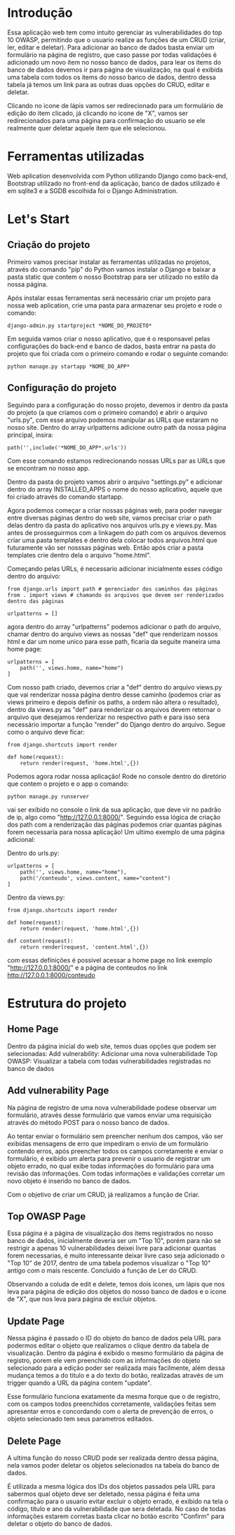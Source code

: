 # Introdução
Essa aplicação web tem como intuito gerenciar as vulnerabilidades do top 10 OWASP, permitindo que o usuario realize as funções de um CRUD (criar, ler, editar e deletar). Para adicionar ao banco de dados basta enviar um formulário na página de registro, que caso passe por todas validações é adicionado um novo item no nosso banco de dados, para lear os items do banco de dados devemos ir para página de visualização, na qual é exibida uma tabela com todos os items do nosso banco de dados, dentro dessa tabela já temos um link para as outras duas opções do CRUD, editar e deletar. 

Clicando no icone de lápis vamos ser redirecionado para um formulário de edição do item clicado, já clicando no icone de "X", vamos ser redirecionados para uma página para confirmação do usuario se ele realmente quer deletar aquele item que ele selecionou.

# Ferramentas utilizadas
Web aplication desenvolvida com Python utilizando Django como back-end, Bootstrap utilizado no front-end da aplicação, banco de dados utilizado é em sqlite3 e a SGDB escolhida foi o Django Administration.

# Let's Start
## Criação do projeto
Primeiro vamos precisar instalar as ferramentas utilizadas no projetos, através do comando "pip" do Python vamos instalar o Django e baixar a pasta static que contem o nosso Bootstrap para ser utilizado no estilo da nossa página.

Após instalar essas ferramentas será necessário criar um projeto para nossa web aplication, crie uma pasta para armazenar seu projeto e rode o comando: 

    django-admin.py startproject *NOME_DO_PROJETO*
    
Em seguida vamos criar o nosso aplicativo, que é o responsavel pelas configurações do back-end e banco de dados, basta entrar na pasta do projeto que foi criada com o primeiro comando e rodar o seguinte comando: 

    python manage.py startapp *NOME_DO_APP*
    
## Configuração do projeto
Seguindo para a configuração do nosso projeto, devemos ir dentro da pasta do projeto (a que criamos com o primeiro comando) e abrir o arquivo "urls.py", com esse arquivo podemos manipular as URLs que estaram no nosso site. Dentro do array urlpatterns adicione outro path da nossa página principal, insira: 

    path('',include('*NOME_DO_APP*.urls'))
    
Com esse comando estamos redirecionando nossas URLs par as URLs que se encontram no nosso app.

Dentro da pasta do projeto vamos abrir o arquivo "settings.py" e adicionar dentro do array INSTALLED_APPS o nome do nosso aplicativo, aquele que foi criado através do comando startapp.

Agora podemos começar a criar nossas páginas web, para poder navegar entre diversas páginas dentro do web site, vamos precisar criar o path delas dentro da pasta do aplicativo nos arquivos urls.py e views.py. Mas antes de prosseguirmos com a linkagem do path com os arquivos devemos criar uma pasta templates e dentro dela colocar todos arquivos.html que futuramente vão ser nosssas páginas web. Então após criar a pasta templates crie dentro dela o arquivo "home.html".

Começando pelas URLs, é necessario adicionar inicialmente esses código dentro do arquivo:

    from django.urls import path # gerenciador dos caminhos das páginas
    from . import views # chamando os arquivos que devem ser renderizados dentro das páginas
    
    urlpatterns = []

agora dentro do array "urlpatterns" podemos adicionar o path do arquivo, chamar dentro do arquivo views as nossas "def" que renderizam nossos html e dar um nome unico para esse path, ficaria da seguite maneira uma home page:

    urlpatterns = [
        path('', views.home, name="home")
    ]
 
Com nosso path criado, devemos criar a "def" dentro do arquivo views.py que vai renderizar nossa página dentro desse caminho (podemos criar as views primeiro e depois definir os paths, a ordem não altera o resultado), dentro da views.py as "def" para renderizar os arquivos devem retornar o arquivo que desejamos renderizar no respectivo path e para isso sera necessário importar a função "render" do Django dentro do arquivo. Segue como o arquivo deve ficar:
    
    from django.shortcuts import render
    
    def home(request):
        return render(request, 'home.html',{})

Podemos agora rodar nossa aplicação! Rode no console dentro do diretório que contem o projeto e o app o comando:
    
    python manage.py runserver

vai ser exibido no console o link da sua aplicação, que deve vir no padrão de ip, algo como "http://127.0.0.1:8000/". Seguindo essa lógica de criação dos path com a renderização das páginas podemos criar quantas páginas forem necessaria para nossa aplicação! Um ultimo exemplo de uma página adicional:

Dentro do urls.py:

    urlpatterns = [
        path('', views.home, name="home"),
        path('/conteudo', views.content, name="content")
    ]
    
Dentro da views.py:
    
    from django.shortcuts import render
    
    def home(request):
        return render(request, 'home.html',{})
    
    def content(request):
        return render(request, 'content.html',{})
 
 com essas definições é possivel acessar a home page no link exemplo "http://127.0.0.1:8000/" e a página de conteudos no link http://127.0.0.1:8000/conteudo

# Estrutura do projeto
## Home Page
Dentro da página inicial do web site, temos duas opções que podem ser selecionadas:
    Add vulnerability: Adicionar uma nova vulnerabilidade
    Top OWASP: Visualizar a tabela com todas vulnerabilidades registradas no banco de dados

## Add vulnerability Page
Na página de registro de uma nova vulnerabilidade podese observar um formulário, através desse formulário que vamos enviar uma requisição através do método POST para o nosso banco de dados.

Ao tentar enviar o formulário sem preencher nenhum dos campos, vão ser exibidas mensagens de erro que impediram o envio de um formulário contendo erros, após preencher todos os campos corretamente e enviar o formulário, é exibido um alerta para prevenir o usuario de registrar um objeto errado, no qual exibe todas informações do formulário para uma revisão das informações. Com todas informações e validações corretar um novo objeto é inserido no banco de dados. 

Com o objetivo de criar um CRUD, já realizamos a função de Criar.

## Top OWASP Page
Essa página é a página de visualização dos items registrados no nosso banco de dados, inicialmente deveria ser um "Top 10", porém para não se restrigir a apenas 10 vulnerabilidades deixei livre para adicionar quantas forem necessarias, é muito interessante deixar livre caso seja adicionado o "Top 10" de 2017, dentro de uma tabela podemos visualizar o "Top 10" antigo com o mais rescente. Concluido a função de Ler do CRUD.

Observando a coluda de edit e delete, temos dois icones, um lápis que nos leva para página de edição dos objetos do nosso banco de dados e o icone de "X", que nos leva para página de excluir objetos.

## Update Page
Nessa página é passado o ID do objeto do banco de dados pela URL para podermos editar o objeto que realizamos o clique dentro da tabela de visualização. Dentro da página é exibido o mesmo formulário da página de registro, porem ele vem preenchido com as informações do objeto selecionado para a edição poder ser realizada mais facilmente, além dessa mudança temos a do titulo e a do texto do botão, realizadas através de um trigger quando a URL da página contem "update".

Esse formulário funciona exatamente da mesma forque que o de registro, com os campos todos preenchidos corretamente, validações feitas sem apresentar erros e concordando com o alerta de prevenção de erros, o objeto selecionado tem seus parametros editados.

## Delete Page
A ultima função do nosso CRUD pode ser realizada dentro dessa página, nela vamos poder deletar os objetos selecionados na tabela do banco de dados.

É utilizada a mesma lógica dos IDs dos objetos passados pela URL para sabermos qual objeto deve ser deletado, nessa página é feita uma confirmação para o usuario evitar excluir o objeto errado, é exibido na tela o código, titulo e ano da vulnerabilidade que sera deletada. No caso de todas informações estarem corretas basta clicar no botão escrito "Confirm" para deletar o objeto do banco de dados.
